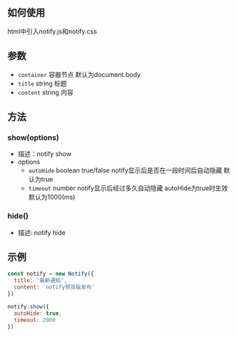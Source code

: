 

## 如何使用
html中引入notify.js和notify.css

## 参数
+ `container` 容器节点 默认为document.body
+ `title` string 标题
+ `content` string 内容

## 方法
### show(options)
+ 描述：notify show
+ options
  + `autoHide` boolean true/false notify显示后是否在一段时间后自动隐藏 默认为true
  + `timeout` number notify显示后经过多久自动隐藏 autoHide为true时生效 默认为1000(ms)

### hide()
  + 描述: notify hide

## 示例
```js
const notify = new Notify({
  title: '最新通知',
  content: 'notify预览版发布'
})

notify.show({
  autoHide: true,
  timeout: 2000
})
```
